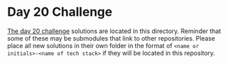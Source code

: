# Day 20 Challenge

[The day 20 challenge](https://adventofcode.com/2022/day/20) solutions are located in this directory. Reminder that some of these may be submodules that link to other repositories. Please place all new solutions in their own folder in the format of `<name or initials>-<name of tech stack>` if they will be located in this repository.